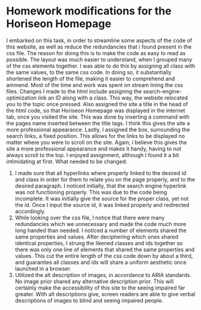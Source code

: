 # Homework modifications for the Horiseon Homepage

I embarked on this task, in order to streamline some aspects of the code of this website, as well as reduce the redundancies that i found present in the css file.
The reason for doing this is to make the code as easy to read as possible.  The layout was much easier to understand, when I grouped many of the css elements together.
I was able to do this by assigning all class with the same values, to the same css code.  In doing so, it substantially shortened the length of the file, making it easier to comprehend and ammend. 
Most of the time and work was spent on stream lining the css files. Changes I made to the html include assigning the search-engine-optimization link an ID along with a class.  This way, the website relocated you to the topic once pressed.  Also assigned the site a title in the head of the html code, so that Horiseon Homepage was displayed in the internet tab, once you visited the site.  This was done by inserting a <title></title> command with the pages name inserted between the title tags. I think this gives the site a more professional appearance.  Lastly, I assigned the box, surrounding the search links, a fixed position. This allows for the links to be displayed no matter where you were to scroll on the site.  Again, i believe this gives the site a more professional appearance and makes it handy, having to not always scroll to the top. I enjoyed assignment, although I found it a bit intimidating at first.
What needed to be changed:
1. I made sure that all hyperlinks where properly linked to the desired id and class in order for them to relate you on the page properly, and to the desired paragraph.  I noticed initially, that the search engine hyperlink was not functioning properly.  This was due to the code being incomplete.  It was initially give the source for the proper class, yet not the id.  Once I input the source id, it was linked properly and redirected accordingly.
2. While looking over the css file, I notice that there were many redundancies which we unnecessary and made the code much more long handed than needed.  I noticed a number of elements shared the same properties and values.  After deciphering which ones shared identical properties, I strung the likened classes and ids together so there was only one line of elements that shared the same properties and values.  This cut the entire length of the css code down by about a third, and guaranties all classes and ids will share a uniform aesthetic once launched in a browser.
3. Utilized the alt description of images, in accordance to ARIA standards.  No image prior shared any alternative description prior.  This will certainly make the accessibility of this site to the seeing impaired far greater.  With alt descriptions give, screen readers are able to give verbal descriptions of images to blind and seeing impaired people. 
